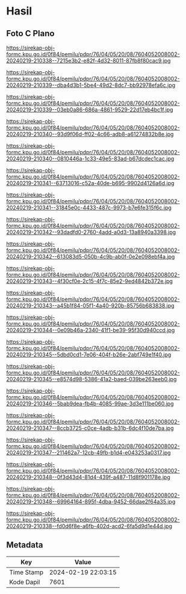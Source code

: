 # Hasil

## Foto C Plano

https://sirekap-obj-formc.kpu.go.id/0f84/pemilu/pdpr/76/04/05/20/08/7604052008002-20240219-210338--7215e3b2-e82f-4d32-8011-87fb8f80cac9.jpg

https://sirekap-obj-formc.kpu.go.id/0f84/pemilu/pdpr/76/04/05/20/08/7604052008002-20240219-210339--dba4d3b1-5be4-49d2-8dc7-bb92978efa6c.jpg

https://sirekap-obj-formc.kpu.go.id/0f84/pemilu/pdpr/76/04/05/20/08/7604052008002-20240219-210339--03eb0a86-686a-4861-9529-22d17eb4bc1f.jpg

https://sirekap-obj-formc.kpu.go.id/0f84/pemilu/pdpr/76/04/05/20/08/7604052008002-20240219-210340--93d9f06d-ff02-4c66-adb8-a61274832b8e.jpg

https://sirekap-obj-formc.kpu.go.id/0f84/pemilu/pdpr/76/04/05/20/08/7604052008002-20240219-210340--0810446a-1c33-49e5-83ad-b67dcdec1cac.jpg

https://sirekap-obj-formc.kpu.go.id/0f84/pemilu/pdpr/76/04/05/20/08/7604052008002-20240219-210341--63713016-c52a-40de-b695-9902d4126a6d.jpg

https://sirekap-obj-formc.kpu.go.id/0f84/pemilu/pdpr/76/04/05/20/08/7604052008002-20240219-210341--31845e0c-4433-487c-9973-b7e6fe315f6c.jpg

https://sirekap-obj-formc.kpu.go.id/0f84/pemilu/pdpr/76/04/05/20/08/7604052008002-20240219-210342--93dadfd0-2760-4add-a0d3-13a8940a3398.jpg

https://sirekap-obj-formc.kpu.go.id/0f84/pemilu/pdpr/76/04/05/20/08/7604052008002-20240219-210342--613083d5-050b-4c9b-ab0f-0e2e098ebf4a.jpg

https://sirekap-obj-formc.kpu.go.id/0f84/pemilu/pdpr/76/04/05/20/08/7604052008002-20240219-210343--4f30cf0e-2c15-4f7c-85e2-9ed4842b372e.jpg

https://sirekap-obj-formc.kpu.go.id/0f84/pemilu/pdpr/76/04/05/20/08/7604052008002-20240219-210343--a45b1f84-05f1-4a40-920b-85756b683838.jpg

https://sirekap-obj-formc.kpu.go.id/0f84/pemilu/pdpr/76/04/05/20/08/7604052008002-20240219-210344--0e09b46a-2340-41f1-be39-95f30d940ccd.jpg

https://sirekap-obj-formc.kpu.go.id/0f84/pemilu/pdpr/76/04/05/20/08/7604052008002-20240219-210345--5dbd0cd1-7e06-404f-b26e-2abf749e1f40.jpg

https://sirekap-obj-formc.kpu.go.id/0f84/pemilu/pdpr/76/04/05/20/08/7604052008002-20240219-210345--e8574d98-5386-41a2-baed-039be263eeb0.jpg

https://sirekap-obj-formc.kpu.go.id/0f84/pemilu/pdpr/76/04/05/20/08/7604052008002-20240219-210346--5bab9dea-fb4b-4085-99ae-3d3e111be060.jpg

https://sirekap-obj-formc.kpu.go.id/0f84/pemilu/pdpr/76/04/05/20/08/7604052008002-20240219-210347--8ccb3725-c0ce-4adb-b31b-6dc4f10de7ba.jpg

https://sirekap-obj-formc.kpu.go.id/0f84/pemilu/pdpr/76/04/05/20/08/7604052008002-20240219-210347--211462a7-12cb-49fb-b1d4-e043253a0317.jpg

https://sirekap-obj-formc.kpu.go.id/0f84/pemilu/pdpr/76/04/05/20/08/7604052008002-20240219-210348--0f3d43d4-81d4-439f-a487-11d8f901178e.jpg

https://sirekap-obj-formc.kpu.go.id/0f84/pemilu/pdpr/76/04/05/20/08/7604052008002-20240219-210348--69964164-895f-4dba-9452-66dae2f64a35.jpg

https://sirekap-obj-formc.kpu.go.id/0f84/pemilu/pdpr/76/04/05/20/08/7604052008002-20240219-210338--fd0d6f8e-a6fb-402d-acd2-6fa5d9d1e44d.jpg


## Metadata

| Key        | Value               |
| ---------- | ------------------- |
| Time Stamp | 2024-02-19 22:03:15 |
| Kode Dapil | 7601                |



